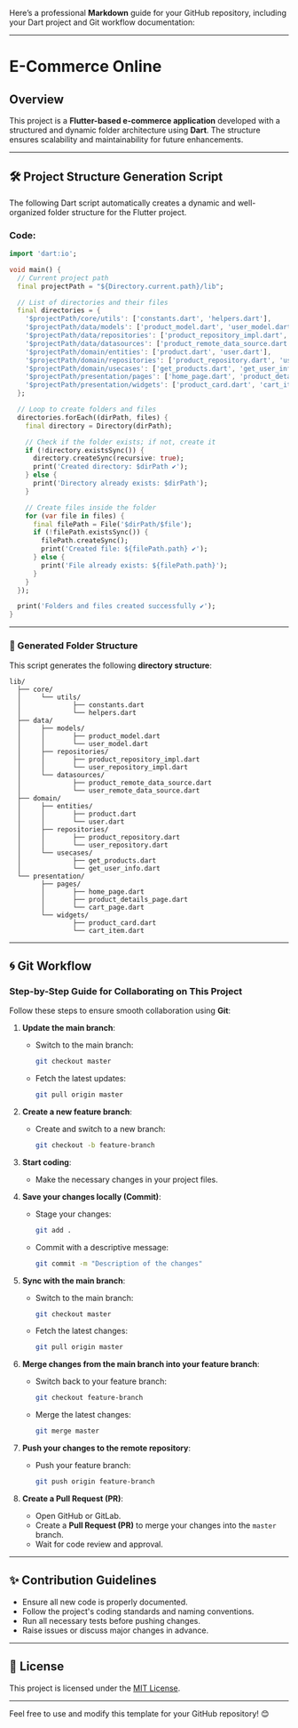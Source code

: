 Here’s a professional **Markdown** guide for your GitHub repository, including your Dart project and Git workflow documentation:

---

# E-Commerce Online

## Overview

This project is a **Flutter-based e-commerce application** developed with a structured and dynamic folder architecture using **Dart**. The structure ensures scalability and maintainability for future enhancements.

---

## 🛠️ Project Structure Generation Script

The following Dart script automatically creates a dynamic and well-organized folder structure for the Flutter project.

### Code:

```dart
import 'dart:io';

void main() {
  // Current project path
  final projectPath = "${Directory.current.path}/lib";

  // List of directories and their files
  final directories = {
    '$projectPath/core/utils': ['constants.dart', 'helpers.dart'],
    '$projectPath/data/models': ['product_model.dart', 'user_model.dart'],
    '$projectPath/data/repositories': ['product_repository_impl.dart', 'user_repository_impl.dart'],
    '$projectPath/data/datasources': ['product_remote_data_source.dart', 'user_remote_data_source.dart'],
    '$projectPath/domain/entities': ['product.dart', 'user.dart'],
    '$projectPath/domain/repositories': ['product_repository.dart', 'user_repository.dart'],
    '$projectPath/domain/usecases': ['get_products.dart', 'get_user_info.dart'],
    '$projectPath/presentation/pages': ['home_page.dart', 'product_details_page.dart', 'cart_page.dart'],
    '$projectPath/presentation/widgets': ['product_card.dart', 'cart_item.dart'],
  };

  // Loop to create folders and files
  directories.forEach((dirPath, files) {
    final directory = Directory(dirPath);

    // Check if the folder exists; if not, create it
    if (!directory.existsSync()) {
      directory.createSync(recursive: true);
      print('Created directory: $dirPath ✔');
    } else {
      print('Directory already exists: $dirPath');
    }

    // Create files inside the folder
    for (var file in files) {
      final filePath = File('$dirPath/$file');
      if (!filePath.existsSync()) {
        filePath.createSync();
        print('Created file: ${filePath.path} ✔');
      } else {
        print('File already exists: ${filePath.path}');
      }
    }
  });

  print('Folders and files created successfully ✔');
}
```

---

### 📂 Generated Folder Structure

This script generates the following **directory structure**:

```
lib/
  ├── core/
  │     └── utils/
  │             ├── constants.dart
  │             └── helpers.dart
  ├── data/
  │     ├── models/
  │     │       ├── product_model.dart
  │     │       └── user_model.dart
  │     ├── repositories/
  │     │       ├── product_repository_impl.dart
  │     │       └── user_repository_impl.dart
  │     └── datasources/
  │             ├── product_remote_data_source.dart
  │             └── user_remote_data_source.dart
  ├── domain/
  │     ├── entities/
  │     │       ├── product.dart
  │     │       └── user.dart
  │     ├── repositories/
  │     │       ├── product_repository.dart
  │     │       └── user_repository.dart
  │     └── usecases/
  │             ├── get_products.dart
  │             └── get_user_info.dart
  └── presentation/
        ├── pages/
        │       ├── home_page.dart
        │       ├── product_details_page.dart
        │       └── cart_page.dart
        └── widgets/
                ├── product_card.dart
                └── cart_item.dart
```

---

## 🌀 Git Workflow

### Step-by-Step Guide for Collaborating on This Project

Follow these steps to ensure smooth collaboration using **Git**:

1. **Update the main branch**:
    - Switch to the main branch:
      ```bash
      git checkout master
      ```
    - Fetch the latest updates:
      ```bash
      git pull origin master
      ```

2. **Create a new feature branch**:
    - Create and switch to a new branch:
      ```bash
      git checkout -b feature-branch
      ```

3. **Start coding**:
    - Make the necessary changes in your project files.

4. **Save your changes locally (Commit)**:
    - Stage your changes:
      ```bash
      git add .
      ```
    - Commit with a descriptive message:
      ```bash
      git commit -m "Description of the changes"
      ```

5. **Sync with the main branch**:
    - Switch to the main branch:
      ```bash
      git checkout master
      ```
    - Fetch the latest changes:
      ```bash
      git pull origin master
      ```

6. **Merge changes from the main branch into your feature branch**:
    - Switch back to your feature branch:
      ```bash
      git checkout feature-branch
      ```
    - Merge the latest changes:
      ```bash
      git merge master
      ```

7. **Push your changes to the remote repository**:
    - Push your feature branch:
      ```bash
      git push origin feature-branch
      ```

8. **Create a Pull Request (PR)**:
    - Open GitHub or GitLab.
    - Create a **Pull Request (PR)** to merge your changes into the `master` branch.
    - Wait for code review and approval.

---

## ✨ Contribution Guidelines

- Ensure all new code is properly documented.
- Follow the project's coding standards and naming conventions.
- Run all necessary tests before pushing changes.
- Raise issues or discuss major changes in advance.

---

## 📜 License

This project is licensed under the [MIT License](LICENSE).

--- 

Feel free to use and modify this template for your GitHub repository! 😊
